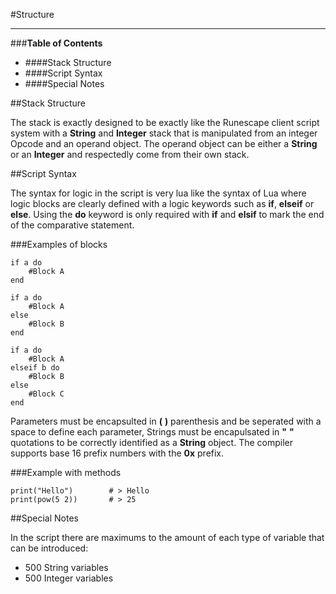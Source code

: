 #Structure
***

###**Table of Contents**

* ####Stack Structure
* ####Script Syntax
* ####Special Notes

##Stack Structure

The stack is exactly designed to be exactly like the Runescape client script system with a **String** and **Integer** 
stack that is manipulated from an integer Opcode and an operand object. The operand object can be either
a **String** or an **Integer** and respectedly come from their own stack.

##Script Syntax

The syntax for logic in the script is very lua like the syntax of Lua where logic blocks are clearly defined with a
logic keywords such as **if**, **elseif** or **else**. Using the **do** keyword is only required with **if**
and **elsif** to mark the end of the comparative statement.

###Examples of blocks

```
if a do
    #Block A
end

if a do
    #Block A
else 
    #Block B
end

if a do
    #Block A
elseif b do
    #Block B
else
    #Block C
end
```

Parameters must be encapsulted in **(** **)** parenthesis and be seperated with a space to define each parameter, 
Strings must be encapulsated in **"** **"** quotations to be correctly identified as a **String** object. The compiler
supports base 16 prefix numbers with the **0x** prefix.

###Example with methods 

```
print("Hello")        # > Hello
print(pow(5 2))       # > 25
```

##Special Notes

In the script there are maximums to the amount of each type of variable that can be introduced:

* 500 String variables
* 500 Integer variables